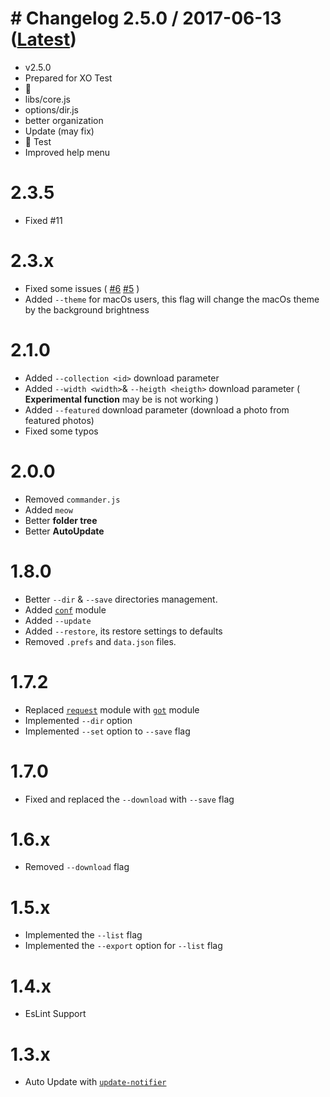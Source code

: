 # Changelog
2.5.0 / 2017-06-13 ([**Latest**][latest])
==================

  * v2.5.0
  * Prepared for XO Test
  * :tada:
  * libs/core.js
  * options/dir.js
  * better organization
  * Update (may fix)
  * :bug: Test
  * Improved help menu

2.3.5
====================
* Fixed #11

2.3.x
==================
* Fixed some issues  ( [#6](https://github.com/Rawnly/splash-cli/issues/6) [#5](https://github.com/Rawnly/splash-cli/issues/5) )
* Added `--theme` for macOs users, this flag will change the macOs theme by the background brightness

2.1.0
===========
* Added `--collection <id>` download parameter
* Added `--width <width>`& `--heigth <heigth>` download parameter ( **Experimental function** may be is not working )
* Added `--featured` download parameter (download a photo from featured photos)
* Fixed some typos

2.0.0
===========
* Removed `commander.js`
* Added `meow`
* Better **folder tree**
* Better **AutoUpdate**

1.8.0
===========
* Better `--dir` & `--save` directories management.
* Added [`conf`](https://github.com/sindresorhus/conf) module
* Added `--update`
* Added `--restore`, its restore settings to defaults
* Removed `.prefs` and `data.json` files.

1.7.2
===========
* Replaced [`request`](https://github/request/request) module with [`got`](https://github.com/sindresorhus/got) module
* Implemented `--dir` option
* Implemented `--set` option to `--save` flag

1.7.0
===========
* Fixed and replaced the `--download` with `--save` flag

1.6.x
===========
* Removed `--download` flag

1.5.x
===========
* Implemented the `--list` flag
* Implemented the `--export` option for `--list` flag

1.4.x
===========
* EsLint Support

1.3.x
===========
* Auto Update with [`update-notifier`](https://github,com/sindresorhus/updupdate-notifier)

[latest]: https://github.com/rawnly/splash-cli/releases/latest
